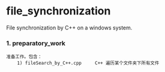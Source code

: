 # file_synchronization
File synchronization by C++ on a windows system.
### 1. preparatory_work
	准备工作。包含：
		1) fileSearch_by_C++.cpp     C++ 遍历某个文件夹下所有文件
